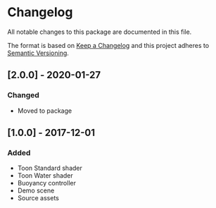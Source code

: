 # Changelog
All notable changes to this package are documented in this file.

The format is based on [Keep a Changelog](http://keepachangelog.com/en/1.0.0/)
and this project adheres to [Semantic Versioning](http://semver.org/spec/v2.0.0.html).

## [2.0.0] - 2020-01-27
### Changed
- Moved to package

## [1.0.0] - 2017-12-01
### Added
- Toon Standard shader
- Toon Water shader
- Buoyancy controller
- Demo scene
- Source assets